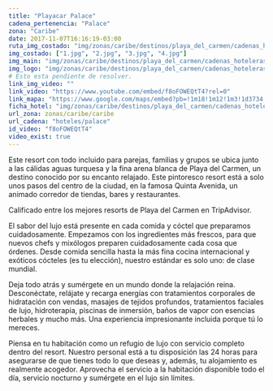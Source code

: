 ```yaml
---
title: "Playacar Palace"
cadena_pertenencia: "Palace"
zona: "Caribe"
date: 2017-11-07T16:16:19-03:00
ruta_img_costado: "img/zonas/caribe/destinos/playa_del_carmen/cadenas_hoteleras/palace/playacar_palace/imagenes_hotel/"
img_costado: ["1.jpg", "2.jpg", "3.jpg", "4.jpg"]
img_main: "img/zonas/caribe/destinos/playa_del_carmen/cadenas_hoteleras/palace/playacar_palace/ficha_playacar_palace.jpg"
img_logo: "img/zonas/caribe/destinos/playa_del_carmen/cadenas_hoteleras/palace/playacar_palace/logo_playacar_palace.jpg"
# Esto esta pendiente de resolver.
link_img_video: ""
link_video: "https://www.youtube.com/embed/f8oFOWEQtT4?rel=0"
link_mapa: "https://www.google.com/maps/embed?pb=!1m18!1m12!1m3!1d3734.2069615297664!2d-87.07891548507419!3d20.620419286221036!2m3!1f0!2f0!3f0!3m2!1i1024!2i768!4f13.1!3m3!1m2!1s0x8f4e434083cf780f%3A0x230b1fb4ef57dc3!2sPlayacar+Palace!5e0!3m2!1ses!2scl!4v1510085381541"
ficha_hotel: "img/zonas/caribe/destinos/playa_del_carmen/cadenas_hoteleras/palace/playacar_palace/ficha_playacar_palace.pdf"
url_zona: zonas/caribe/caribe
url_cadena: "hoteles/palace"
id_video: "f8oFOWEQtT4"
video_exist: true
---
```

Este resort con todo incluido para parejas, familias y grupos se ubica junto a las cálidas aguas turquesa y la fina arena blanca de Playa del Carmen, un destino conocido por su encanto relajado. Este pintoresco resort está a solo unos pasos del centro de la ciudad, en la famosa Quinta Avenida, un animado corredor de tiendas, bares y restaurantes.

Calificado entre los mejores resorts de Playa del Carmen en TripAdvisor.

El sabor del lujo está presente en cada comida y cóctel que preparamos cuidadosamente. Empezamos con los ingredientes más frescos, para que nuevos chefs y mixólogos preparen cuidadosamente cada cosa que órdenes. Desde comida sencilla hasta la más fina cocina internacional y exóticos cócteles (es tu elección), nuestro estándar es solo uno: de clase mundial.

Deja todo atrás y sumérgete en un mundo donde la relajación reina. Desconéctate, relájate y recarga energías con tratamientos corporales de hidratación con vendas, masajes de tejidos profundos, tratamientos faciales de lujo, hidroterapia, piscinas de inmersión, baños de vapor con esencias herbales y mucho más. Una experiencia impresionante incluida porque tú lo mereces.

Piensa en tu habitación como un refugio de lujo con servicio completo dentro del resort. Nuestro personal está a tu disposición las 24 horas para asegurarse de que tienes todo lo que deseas y, además, tu alojamiento es realmente acogedor. Aprovecha el servicio a la habitación disponible todo el día, servicio nocturno y sumérgete en el lujo sin límites.
